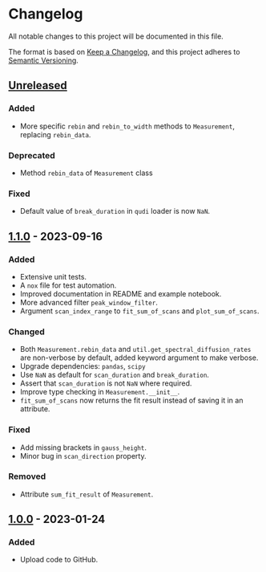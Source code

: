 # Changelog

All notable changes to this project will be documented in this file.

The format is based on [Keep a Changelog](https://keepachangelog.com/en/1.0.0/),
and this project adheres to [Semantic Versioning](https://semver.org/spec/v2.0.0.html).

## [Unreleased]

### Added

- More specific `rebin` and `rebin_to_width` methods to `Measurement`, replacing `rebin_data`.

### Deprecated

- Method `rebin_data` of `Measurement` class

### Fixed

- Default value of `break_duration` in `qudi` loader is now `NaN`.

## [1.1.0] - 2023-09-16

### Added

- Extensive unit tests.
- A `nox` file for test automation.
- Improved documentation in README and example notebook.
- More advanced filter `peak_window_filter`.
- Argument `scan_index_range` to `fit_sum_of_scans` and `plot_sum_of_scans`.

### Changed

- Both `Measurement.rebin_data` and `util.get_spectral_diffusion_rates` are non-verbose by default, added keyword argument to make verbose.
- Upgrade dependencies: `pandas`, `scipy`
- Use `NaN` as default for `scan_duration` and `break_duration`.
- Assert that `scan_duration` is not `NaN` where required.
- Improve type checking in `Measurement.__init__`.
- `fit_sum_of_scans` now returns the fit result instead of saving it in an attribute.

### Fixed

- Add missing brackets in `gauss_height`.
- Minor bug in `scan_direction` property.

### Removed

- Attribute `sum_fit_result` of `Measurement`.

## [1.0.0] - 2023-01-24

### Added

- Upload code to GitHub.

[unreleased]: https://github.com/Integrated-Quantum-Photonics-Group/pleasant/compare/v1.1.0...HEAD
[1.1.0]: https://github.com/Integrated-Quantum-Photonics-Group/pleasant/compare/v1.0.0...v1.1.0
[1.0.0]: https://github.com/Integrated-Quantum-Photonics-Group/pleasant/releases/tag/v1.0.0
